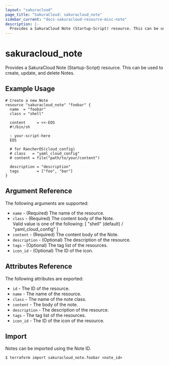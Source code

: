 ```yaml
---
layout: "sakuracloud"
page_title: "SakuraCloud: sakuracloud_note"
sidebar_current: "docs-sakuracloud-resource-misc-note"
description: |-
  Provides a SakuraCloud Note (Startup-Script) resource. This can be used to create, update, and delete Notes.
---
```


# sakuracloud\_note

Provides a SakuraCloud Note (Startup-Script) resource. This can be used to create, update, and delete Notes.

## Example Usage

```hcl
# Create a new Note
resource "sakuracloud_note" "foobar" {
  name  = "foobar"
  class = "shell"

  content     = <<-EOS
  #!/bin/sh

  : your-script-here
  EOS
  
  # for RancherOS(cloud_config)
  # class   = "yaml_cloud_config"
  # content = file("path/to/your/content")

  description = "description"
  tags        = ["foo", "bar"]
}
```

## Argument Reference

The following arguments are supported:

* `name` - (Required) The name of the resource.
* `class` - (Required) The content body of the Note.  
Valid value is one of the following: [ "shell" (default) / "yaml_cloud_config" ]
* `content` - (Required) The content body of the Note.
* `description` - (Optional) The description of the resource.
* `tags` - (Optional) The tag list of the resources.
* `icon_id` - (Optional) The ID of the icon.

## Attributes Reference

The following attributes are exported:

* `id` - The ID of the resource.
* `name` - The name of the resource.
* `class` - The name of the note class.
* `content` - The body of the note. 
* `description` - The description of the resource.
* `tags` - The tag list of the resources.
* `icon_id` - The ID of the icon of the resource.

## Import

Notes can be imported using the Note ID.

```
$ terraform import sakuracloud_note.foobar <note_id>
```
